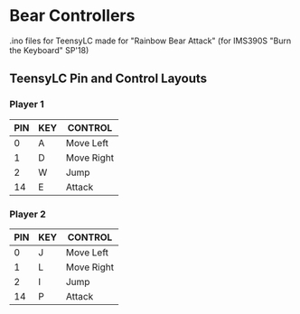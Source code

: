 # Bear Controllers
.ino files for TeensyLC made for "Rainbow Bear Attack" (for IMS390S "Burn the Keyboard" SP'18)

## TeensyLC Pin and Control Layouts
### Player 1
PIN | KEY | CONTROL
--- | --- | -------
0 | A | Move Left
1 | D | Move Right
2 | W | Jump
14 | E | Attack

### Player 2
PIN | KEY | CONTROL
--- | --- | -------
0 | J | Move Left
1 | L | Move Right
2 | I | Jump
14 | P | Attack
